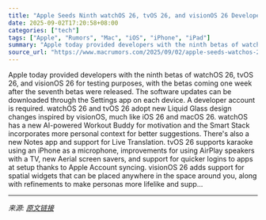 ```yaml
---
title: "Apple Seeds Ninth watchOS 26, tvOS 26, and visionOS 26 Developer Betas"
date: 2025-09-02T17:20:58+08:00
categories: ["tech"]
tags: ["Apple", "Rumors", "Mac", "iOS", "iPhone", "iPad"]
summary: "Apple today provided developers with the ninth betas of watchOS 26, tvOS 26, and visionOS 26 for testing purposes, with the betas coming one week after the seventh betas were released. The software up"
source_url: "https://www.macrumors.com/2025/09/02/apple-seeds-watchos-26-beta-9/"
---
```


Apple today provided developers with the ninth betas of watchOS 26, tvOS 26, and visionOS 26 for testing purposes, with the betas coming one week after the seventh betas were released. The software updates can be downloaded through the Settings app on each device. A developer account is required. &zwnj;watchOS 26&zwnj; and tvOS 26 adopt new Liquid Glass design changes inspired by visionOS, much like iOS 26 and macOS 26. watchOS has a new AI-powered Workout Buddy for motivation and the Smart Stack incorporates more personal context for better suggestions. There's also a new Notes app and support for Live Translation. tvOS 26 supports karaoke using an iPhone as a microphone, improvements for using AirPlay speakers with a TV, new Aerial screen savers, and support for quicker logins to apps at setup thanks to Apple Account syncing. visionOS 26 adds support for spatial widgets that can be placed anywhere in the space around you, along with refinements to make personas more lifelike and supp...

---

*来源: [原文链接](https://www.macrumors.com/2025/09/02/apple-seeds-watchos-26-beta-9/)*
